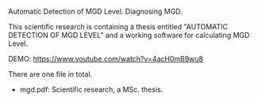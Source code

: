 Automatic Detection of MGD Level. Diagnosing MGD.

This scientific research is containing a thesis entitled "AUTOMATIC DETECTION OF MGD LEVEL" and a working software for calculating MGD Level.

DEMO: https://www.youtube.com/watch?v=4acH0mB9wu8

There are one file in total.
* mgd.pdf: Scientific research, a MSc. thesis.
